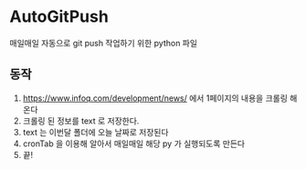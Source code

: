# AutoGitPush
매일매일 자동으로 git push 작업하기 위한 python 파일

## 동작
1. https://www.infoq.com/development/news/ 에서 1페이지의 내용을 크롤링 해온다
2. 크롤링 된 정보를 text 로 저장한다.
3. text 는 이번달 폴더에 오늘 날짜로 저장된다
4. cronTab 을 이용해 알아서 매일매일 해당 py 가 실행되도록 만든다
5. 끝!